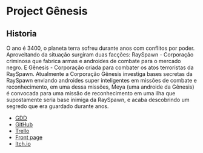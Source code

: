<h1> Project Gênesis </h1>

<h2> Historia </h2>
<p class="text-justify">
O ano é 3400, o planeta terra sofreu durante anos com conflitos por poder. Aproveitando da situação surgiram duas facções: RaySpawn - Corporação criminosa que fabrica armas e androides de combate para o mercado negro. E Gênesis - Corporação criada para combater os atos terroristas da RaySpawn. Atualmente a Corporação Gênesis investiga bases secretas da RaySpawn enviando androides super inteligentes em missões de combate e reconhecimento, em uma dessa missões, Meya (uma androide da Gênesis) é convocada para uma missão de reconhecimento em uma ilha que supostamente seria base inimiga da RaySpawn, e acaba descobrindo um segredo que era guardado durante anos.
</p>
<ul>
<li> <a href="https://pt.overleaf.com/read/wsqxcwydrfwm" target="_blank"> GDD </a></li>
<li> <a href="https://github.com/brendonlucas/Project-Game" target="_blank"> GitHub </a> </li>
<li> <a href="https://trello.com/b/sFT1jbER/game-project" target="_blank"> Trello </a> </li>
<li> <a href="https://julianamarques.dev/bdgames" target="_blank">Front page </a> </li>
<li> <a href="https://brendonlucas.itch.io/project-genesis" target="_blank">Itch.io</a> </li>
</ul>